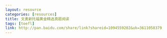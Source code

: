```yaml
---
layout: resource
categories: [resources]
title: 文勇新托福黄金精选真题阅读
tags: [toefl]
link: http://pan.baidu.com/share/link?shareid=1094559202&uk=3611058379
---
```

